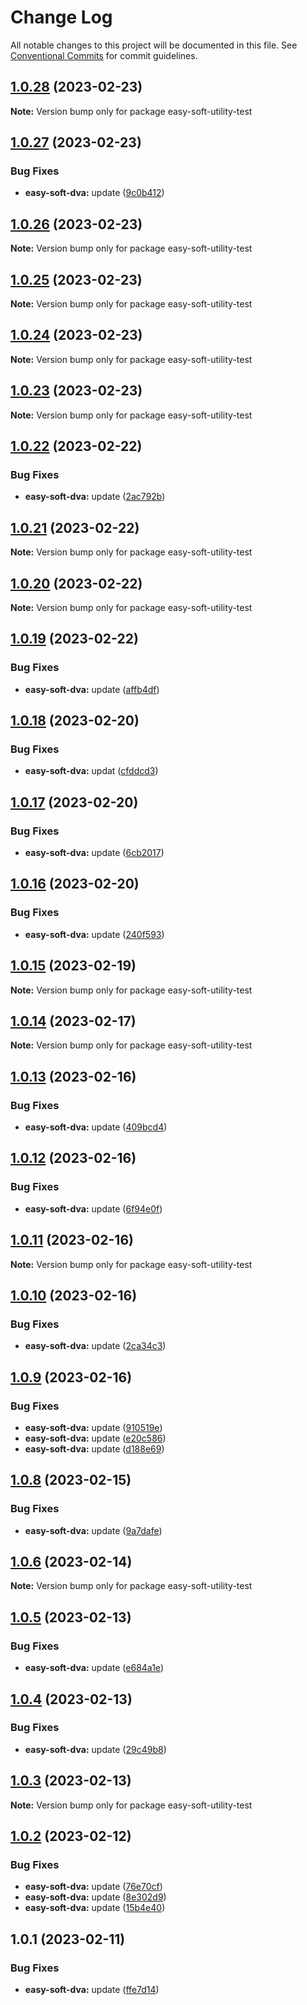 # Change Log

All notable changes to this project will be documented in this file. See [Conventional Commits](https://conventionalcommits.org) for commit guidelines.

## [1.0.28](https://github.com/kityandhero/easy-soft/compare/easy-soft-utility-test@1.0.27...easy-soft-utility-test@1.0.28) (2023-02-23)

**Note:** Version bump only for package easy-soft-utility-test

## [1.0.27](https://github.com/kityandhero/easy-soft/compare/easy-soft-utility-test@1.0.26...easy-soft-utility-test@1.0.27) (2023-02-23)

### Bug Fixes

- **easy-soft-dva:** update ([9c0b412](https://github.com/kityandhero/easy-soft/commit/9c0b412b2932492c62bbb9cbe885eadd626b225e))

## [1.0.26](https://github.com/kityandhero/easy-soft/compare/easy-soft-utility-test@1.0.25...easy-soft-utility-test@1.0.26) (2023-02-23)

**Note:** Version bump only for package easy-soft-utility-test

## [1.0.25](https://github.com/kityandhero/easy-soft/compare/easy-soft-utility-test@1.0.24...easy-soft-utility-test@1.0.25) (2023-02-23)

**Note:** Version bump only for package easy-soft-utility-test

## [1.0.24](https://github.com/kityandhero/easy-soft/compare/easy-soft-utility-test@1.0.23...easy-soft-utility-test@1.0.24) (2023-02-23)

**Note:** Version bump only for package easy-soft-utility-test

## [1.0.23](https://github.com/kityandhero/easy-soft/compare/easy-soft-utility-test@1.0.22...easy-soft-utility-test@1.0.23) (2023-02-23)

**Note:** Version bump only for package easy-soft-utility-test

## [1.0.22](https://github.com/kityandhero/easy-soft/compare/easy-soft-utility-test@1.0.21...easy-soft-utility-test@1.0.22) (2023-02-22)

### Bug Fixes

- **easy-soft-dva:** update ([2ac792b](https://github.com/kityandhero/easy-soft/commit/2ac792b335024036c542aaebd7c8e43fca75acce))

## [1.0.21](https://github.com/kityandhero/easy-soft/compare/easy-soft-utility-test@1.0.20...easy-soft-utility-test@1.0.21) (2023-02-22)

**Note:** Version bump only for package easy-soft-utility-test

## [1.0.20](https://github.com/kityandhero/easy-soft/compare/easy-soft-utility-test@1.0.19...easy-soft-utility-test@1.0.20) (2023-02-22)

**Note:** Version bump only for package easy-soft-utility-test

## [1.0.19](https://github.com/kityandhero/easy-soft/compare/easy-soft-utility-test@1.0.18...easy-soft-utility-test@1.0.19) (2023-02-22)

### Bug Fixes

- **easy-soft-dva:** update ([affb4df](https://github.com/kityandhero/easy-soft/commit/affb4dfe6d0cfa497d8034110151b9d70431ec1f))

## [1.0.18](https://github.com/kityandhero/easy-soft/compare/easy-soft-utility-test@1.0.17...easy-soft-utility-test@1.0.18) (2023-02-20)

### Bug Fixes

- **easy-soft-dva:** updat ([cfddcd3](https://github.com/kityandhero/easy-soft/commit/cfddcd33eaed7df959479f6ad2ec9d1866d1b4c3))

## [1.0.17](https://github.com/kityandhero/easy-soft/compare/easy-soft-utility-test@1.0.16...easy-soft-utility-test@1.0.17) (2023-02-20)

### Bug Fixes

- **easy-soft-dva:** update ([6cb2017](https://github.com/kityandhero/easy-soft/commit/6cb20179ef3cdf7c197ab1ccaa642b422e88f174))

## [1.0.16](https://github.com/kityandhero/easy-soft/compare/easy-soft-utility-test@1.0.15...easy-soft-utility-test@1.0.16) (2023-02-20)

### Bug Fixes

- **easy-soft-dva:** update ([240f593](https://github.com/kityandhero/easy-soft/commit/240f593000bcf91498383e302926266bc1a6be8f))

## [1.0.15](https://github.com/kityandhero/easy-soft/compare/easy-soft-utility-test@1.0.14...easy-soft-utility-test@1.0.15) (2023-02-19)

**Note:** Version bump only for package easy-soft-utility-test

## [1.0.14](https://github.com/kityandhero/easy-soft/compare/easy-soft-utility-test@1.0.13...easy-soft-utility-test@1.0.14) (2023-02-17)

**Note:** Version bump only for package easy-soft-utility-test

## [1.0.13](https://github.com/kityandhero/easy-soft/compare/easy-soft-utility-test@1.0.12...easy-soft-utility-test@1.0.13) (2023-02-16)

### Bug Fixes

- **easy-soft-dva:** update ([409bcd4](https://github.com/kityandhero/easy-soft/commit/409bcd4fdb0acb453a9fd8832a3721723d93b83a))

## [1.0.12](https://github.com/kityandhero/easy-soft/compare/easy-soft-utility-test@1.0.11...easy-soft-utility-test@1.0.12) (2023-02-16)

### Bug Fixes

- **easy-soft-dva:** update ([6f94e0f](https://github.com/kityandhero/easy-soft/commit/6f94e0feafe78401556fb8483af0860b183419ee))

## [1.0.11](https://github.com/kityandhero/easy-soft/compare/easy-soft-utility-test@1.0.10...easy-soft-utility-test@1.0.11) (2023-02-16)

**Note:** Version bump only for package easy-soft-utility-test

## [1.0.10](https://github.com/kityandhero/easy-soft/compare/easy-soft-utility-test@1.0.9...easy-soft-utility-test@1.0.10) (2023-02-16)

### Bug Fixes

- **easy-soft-dva:** update ([2ca34c3](https://github.com/kityandhero/easy-soft/commit/2ca34c33e62fc7cfe7e150965810fbd4c3ee66cd))

## [1.0.9](https://github.com/kityandhero/easy-soft/compare/easy-soft-utility-test@1.0.8...easy-soft-utility-test@1.0.9) (2023-02-16)

### Bug Fixes

- **easy-soft-dva:** update ([910519e](https://github.com/kityandhero/easy-soft/commit/910519ef5ae8eccc61325a40c40ad22eb0aab631))
- **easy-soft-dva:** update ([e20c586](https://github.com/kityandhero/easy-soft/commit/e20c586aec324b93e0c5419ae82729afe988c47d))
- **easy-soft-dva:** update ([d188e69](https://github.com/kityandhero/easy-soft/commit/d188e696701121e26be6bd9e5fee969c17f04b3b))

## [1.0.8](https://github.com/kityandhero/easy-soft/compare/easy-soft-utility-test@1.0.6...easy-soft-utility-test@1.0.8) (2023-02-15)

### Bug Fixes

- **easy-soft-dva:** update ([9a7dafe](https://github.com/kityandhero/easy-soft/commit/9a7dafec0b843fffca1d1c7636f3760c9b7ac928))

## [1.0.6](https://github.com/kityandhero/easy-soft/compare/easy-soft-utility-test@1.0.5...easy-soft-utility-test@1.0.6) (2023-02-14)

**Note:** Version bump only for package easy-soft-utility-test

## [1.0.5](https://github.com/kityandhero/easy-soft/compare/easy-soft-utility-test@1.0.4...easy-soft-utility-test@1.0.5) (2023-02-13)

### Bug Fixes

- **easy-soft-dva:** update ([e684a1e](https://github.com/kityandhero/easy-soft/commit/e684a1e2fca0b1c595b7786917c2afa44e7cf44d))

## [1.0.4](https://github.com/kityandhero/easy-soft/compare/easy-soft-utility-test@1.0.3...easy-soft-utility-test@1.0.4) (2023-02-13)

### Bug Fixes

- **easy-soft-dva:** update ([29c49b8](https://github.com/kityandhero/easy-soft/commit/29c49b8b8390ff699fae124836b34c7feaf84df6))

## [1.0.3](https://github.com/kityandhero/easy-soft/compare/easy-soft-utility-test@1.0.2...easy-soft-utility-test@1.0.3) (2023-02-13)

**Note:** Version bump only for package easy-soft-utility-test

## [1.0.2](https://github.com/kityandhero/easy-soft/compare/easy-soft-utility-test@1.0.1...easy-soft-utility-test@1.0.2) (2023-02-12)

### Bug Fixes

- **easy-soft-dva:** update ([76e70cf](https://github.com/kityandhero/easy-soft/commit/76e70cf24d124fcdda1ea369f352ae2e05c8ebe1))
- **easy-soft-dva:** update ([8e302d9](https://github.com/kityandhero/easy-soft/commit/8e302d91c9a52ac8fc3c3daf9f2fd62fa4b9ec42))
- **easy-soft-dva:** update ([15b4e40](https://github.com/kityandhero/easy-soft/commit/15b4e40ab7b82835f4425f94ba2258018d5211cc))

## 1.0.1 (2023-02-11)

### Bug Fixes

- **easy-soft-dva:** update ([ffe7d14](https://github.com/kityandhero/easy-soft/commit/ffe7d14dfc9266d80c9b772577af10e52979046a))
